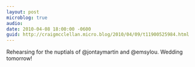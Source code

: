 ```yaml
---
layout: post
microblog: true
audio: 
date: 2010-04-08 18:00:00 -0600
guid: http://craigmcclellan.micro.blog/2010/04/09/t11900525984.html
---
```

Rehearsing for the nuptials of @jontaymartin and @emsylou. Wedding tomorrow!
